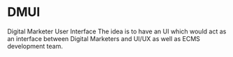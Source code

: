 # DMUI
Digital Marketer User Interface
The idea is to have an UI which would act as an interface between Digital Marketers and UI/UX as well as ECMS development team.
